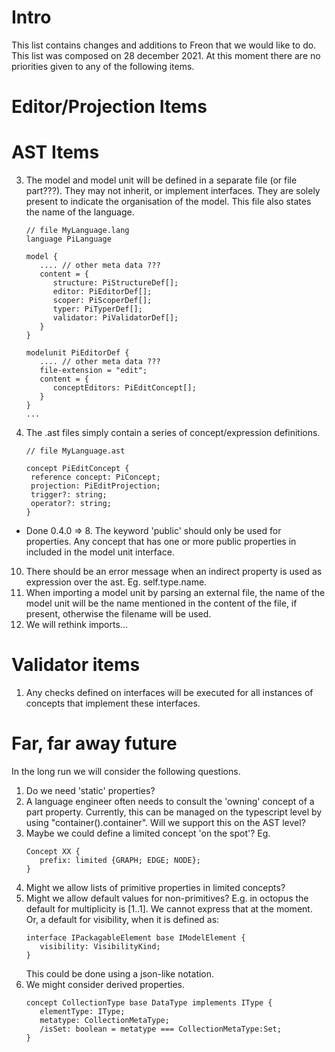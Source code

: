 # Intro

This list contains changes and additions to Freon that we would like to do.
This list was composed on 28 december 2021. At this moment there are no priorities
given to any of the following items.

# Editor/Projection Items

# AST Items

3. The model and model unit will be defined in a separate file (or file part???). They may not inherit,
   or implement interfaces. They are solely present to indicate the organisation of the model. This file also
   states the name of the language.

   ```
   // file MyLanguage.lang
   language PiLanguage

   model {
      .... // other meta data ???
      content = {
         structure: PiStructureDef[];
         editor: PiEditorDef[];
         scoper: PiScoperDef[];
         typer: PiTyperDef[];
         validator: PiValidatorDef[];
      }
   }

   modelunit PiEditorDef {
      .... // other meta data ???
      file-extension = "edit";
      content = {
         conceptEditors: PiEditConcept[];
      }
   }
   ...
   ```

4. The .ast files simply contain a series of concept/expression definitions.

   ```
   // file MyLanguage.ast

   concept PiEditConcept {
    reference concept: PiConcept;
    projection: PiEditProjection;
    trigger?: string;
    operator?: string;
   }
   ```

- Done 0.4.0 => 8. The keyword 'public' should only be used for properties. Any concept that has one or more
  public properties in included in the model unit interface.

10. There should be an error message when an indirect property is used as expression over the ast. Eg. self.type.name.
11. When importing a model unit by parsing an external file, the name of the model unit will be the name mentioned
    in the content of the file, if present, otherwise the filename will be used.
12. We will rethink imports...

# Validator items

1. Any checks defined on interfaces will be executed for all instances of concepts that implement these interfaces.

# Far, far away future

In the long run we will consider the following questions.

1. Do we need 'static' properties?
2. A language engineer often needs to consult the 'owning' concept of a part property.
   Currently, this can be managed on the typescript level by using "container().container".
   Will we support this on the AST level?
3. Maybe we could define a limited concept 'on the spot'? Eg.
   ```
   Concept XX {
      prefix: limited {GRAPH; EDGE; NODE};
   }
   ```
4. Might we allow lists of primitive properties in limited concepts?
5. Might we allow default values for non-primitives? E.g. in octopus the default for multiplicity is [1..1].
   We cannot express that at the moment. Or, a default for visibility, when it is defined as:
   ```
   interface IPackagableElement base IModelElement {
      visibility: VisibilityKind;
   }
   ```
   This could be done using a json-like notation.
6. We might consider derived properties.
   ```
   concept CollectionType base DataType implements IType {
      elementType: IType;
      metatype: CollectionMetaType;
      /isSet: boolean = metatype === CollectionMetaType:Set;
   }
   ```

